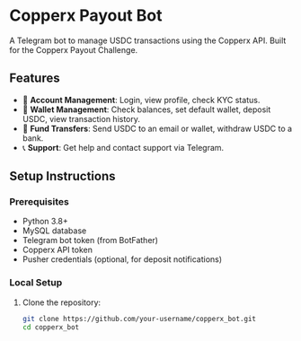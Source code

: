 # Copperx Payout Bot

A Telegram bot to manage USDC transactions using the Copperx API. Built for the Copperx Payout Challenge.

## Features
- 🔐 **Account Management**: Login, view profile, check KYC status.
- 👛 **Wallet Management**: Check balances, set default wallet, deposit USDC, view transaction history.
- 💸 **Fund Transfers**: Send USDC to an email or wallet, withdraw USDC to a bank.
- 📞 **Support**: Get help and contact support via Telegram.

## Setup Instructions

### Prerequisites
- Python 3.8+
- MySQL database
- Telegram bot token (from BotFather)
- Copperx API token
- Pusher credentials (optional, for deposit notifications)

### Local Setup
1. Clone the repository:
   ```bash
   git clone https://github.com/your-username/copperx_bot.git
   cd copperx_bot